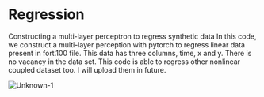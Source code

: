 # Regression
Constructing a multi-layer perceptron to regress synthetic data
In this code, we construct a multi-layer perception with pytorch to regress linear data present in fort.100 file. This data has three columns, time, x and y. There is no vacancy in the data set. 
This code is able to regress other nonlinear coupled dataset too. I will upload them in future.


![Unknown-1](https://user-images.githubusercontent.com/94772017/153022637-c6b1880b-a7a4-4baf-bb2e-9abe5ea4009d.png)

